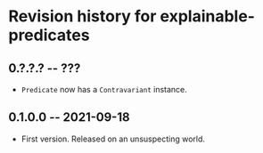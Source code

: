# Revision history for explainable-predicates

## 0.?.?.? -- ???

* `Predicate` now has a `Contravariant` instance.

## 0.1.0.0 -- 2021-09-18

* First version. Released on an unsuspecting world.
